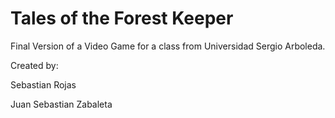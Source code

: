 # Tales of the Forest Keeper


Final Version of a Video Game for a class from Universidad Sergio Arboleda.

Created by:

Sebastian Rojas

Juan Sebastian Zabaleta
